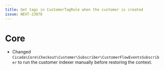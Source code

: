 ```yaml
---
title: Get tags in CustomerTagRule when the customer is created
issue: NEXT-23878
---
```

# Core
* Changed `Cicada\Core\Checkout\Customer\Subscriber\CustomerFlowEventsSubscriber` to run the customer indexer manually before restoring the context.
